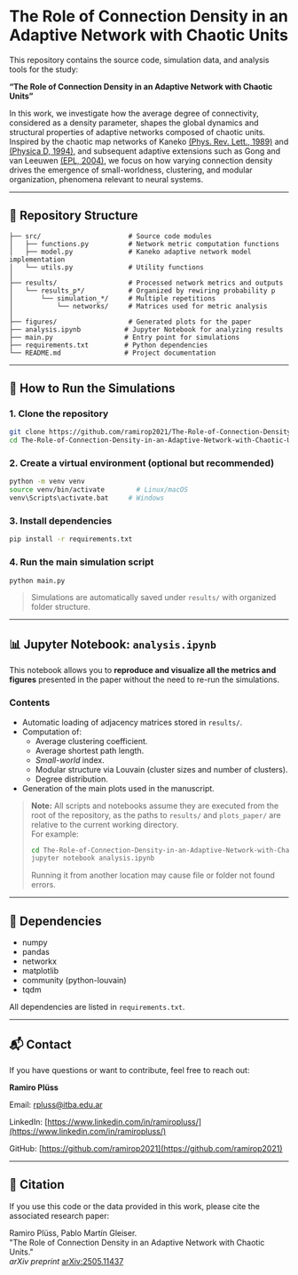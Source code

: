 # The Role of Connection Density in an Adaptive Network with Chaotic Units

This repository contains the source code, simulation data, and analysis tools for the study:

**“The Role of Connection Density in an Adaptive Network with Chaotic Units”**

In this work, we investigate how the average degree of connectivity, considered as a density parameter, shapes the global dynamics and structural properties of adaptive networks composed of chaotic units. Inspired by the chaotic map networks of Kaneko [(Phys. Rev. Lett., 1989)](https://journals.aps.org/prl/abstract/10.1103/PhysRevLett.63.219) and [(Physica D, 1994)](https://www.sciencedirect.com/science/article/abs/pii/0167278994902747), and subsequent adaptive extensions such as Gong and van Leeuwen [(EPL, 2004)](https://iopscience.iop.org/article/10.1209/epl/i2003-10287-7), we focus on how varying connection density drives the emergence of small-worldness, clustering, and modular organization, phenomena relevant to neural systems.

---

## 📁 Repository Structure

```
├── src/                      # Source code modules
│   ├── functions.py          # Network metric computation functions
│   ├── model.py              # Kaneko adaptive network model implementation
│   └── utils.py              # Utility functions
│
├── results/                  # Processed network metrics and outputs
│   └── results_p*/           # Organized by rewiring probability p
│       └── simulation_*/     # Multiple repetitions
│           └── networks/     # Matrices used for metric analysis
│
├── figures/                  # Generated plots for the paper
├── analysis.ipynb           # Jupyter Notebook for analyzing results
├── main.py                  # Entry point for simulations
├── requirements.txt         # Python dependencies
└── README.md                # Project documentation
```

---

## 🧪 How to Run the Simulations

### 1. Clone the repository
```bash
git clone https://github.com/ramirop2021/The-Role-of-Connection-Density-in-an-Adaptive-Network-with-Chaotic-Units.git
cd The-Role-of-Connection-Density-in-an-Adaptive-Network-with-Chaotic-Units
```

### 2. Create a virtual environment (optional but recommended)
```bash
python -m venv venv
source venv/bin/activate        # Linux/macOS
venv\Scripts\activate.bat     # Windows
```

### 3. Install dependencies
```bash
pip install -r requirements.txt
```

### 4. Run the main simulation script
```bash
python main.py
```

> Simulations are automatically saved under `results/` with organized folder structure.

---

## 📊 Jupyter Notebook: `analysis.ipynb`

This notebook allows you to **reproduce and visualize all the metrics and figures** presented in the paper without the need to re-run the simulations.  

### Contents
- Automatic loading of adjacency matrices stored in `results/`.
- Computation of:
  - Average clustering coefficient.
  - Average shortest path length.
  - *Small-world* index.
  - Modular structure via Louvain (cluster sizes and number of clusters).
  - Degree distribution.
- Generation of the main plots used in the manuscript.

> **Note:** All scripts and notebooks assume they are executed from the root of the repository, as the paths to `results/` and `plots_paper/` are relative to the current working directory.  
> For example:
> ```bash
> cd The-Role-of-Connection-Density-in-an-Adaptive-Network-with-Chaotic-Units
> jupyter notebook analysis.ipynb
> ```
> Running it from another location may cause file or folder not found errors.

---

## 🔧 Dependencies

- numpy
- pandas
- networkx
- matplotlib
- community (python-louvain)
- tqdm

All dependencies are listed in `requirements.txt`.

---

## 📬 Contact

If you have questions or want to contribute, feel free to reach out:

**Ramiro Plüss**  

Email: rpluss@itba.edu.ar

LinkedIn: [https://www.linkedin.com/in/ramiropluss/](https://www.linkedin.com/in/ramiropluss/)

GitHub: [https://github.com/ramirop2021](https://github.com/ramirop2021)  

---

## 📄 Citation

If you use this code or the data provided in this work, please cite the associated research paper:

Ramiro Plüss, Pablo Martín Gleiser.  
"The Role of Connection Density in an Adaptive Network with Chaotic Units."  
*arXiv preprint* [arXiv:2505.11437](https://arxiv.org/abs/2505.11437)



